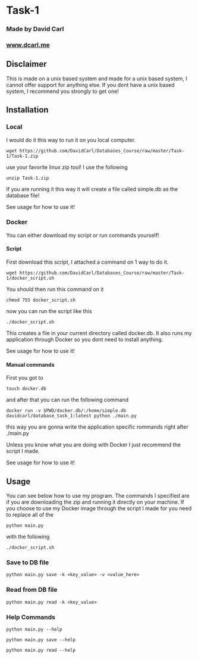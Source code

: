 # Task-1

### Made by David Carl
### www.dcarl.me

## Disclaimer

This is made on a unix based system and made for a unix based system, I cannot offer support for anything else. If you dont have a unix based system, I recommend you strongly to get one!

## Installation

### Local

I would do it this way to run it on you local computer.

```wget https://github.com/DavidCarl/Databases_Course/raw/master/Task-1/Task-1.zip```

use your favorite linux zip tool! I use the following

```unzip Task-1.zip```

If you are running it this way it will create a file called simple.db as the database file!

See usage for how to use it!


### Docker

You can either download my script or run commands yourself!

#### Script

First download this script, I attached a command on 1 way to do it.

```wget https://github.com/DavidCarl/Databases_Course/raw/master/Task-1/docker_script.sh```

You should then run this command on it

```chmod 755 docker_script.sh```

now you can run the script like this

```./docker_script.sh```

This creates a file in your current directory called docker.db. It also runs my application through Docker so you dont need to install anything.

See usage for how to use it!

#### Manual commands

First you got to 

```touch docker.db``` 

and after that you can run the following command 

```docker run -v $PWD/docker.db/:/home/simple.db davidcarl/database_task_1:latest python ./main.py``` 

this way you are gonna write the application specific rommands right after ./main.py

Unless you know what you are doing with Docker I just recommend the script I made.

See usage for how to use it!

## Usage

You can see below how to use my program. The commands I specified are if you are downloading the zip and running it directly on your machine. If you choose to use my Docker image through the script I made for you need to replace all of the 

```python main.py``` 

with the following

```./docker_script.sh```

### Save to DB file

```python main.py save -k <key_value> -v <value_here>```

### Read from DB file

```python main.py read -k <key_value>```

### Help Commands

 ```python main.py --help```

 ```python main.py save --help```
 
 ```python main.py read --help```
